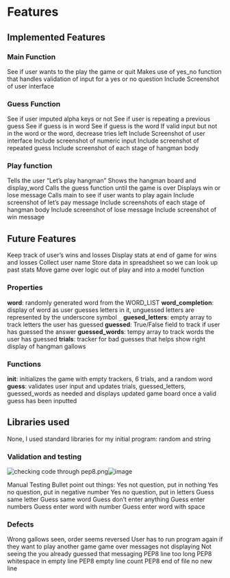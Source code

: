# Features

## Implemented Features

### Main Function
See if user wants to the play the game or quit
Makes use of yes_no function that handles validation of input for a yes or no question
Include Screenshot of user interface

### Guess Function
See if user imputed alpha keys or not
See if user is repeating a previous guess
See if guess is in word
See if guess is the word
If valid input but not in the word or the word, decrease tries left
Include Screenshot of user interface
Include screenshot of numeric input
Include screenshot of repeated guess
Include screenshot of each stage of hangman body

### Play function
Tells the user “Let’s play hangman”
Shows the hangman board and display_word
Calls the guess function until the game is over
Displays win or lose message
Calls main to see if user wants to play again
Include screenshot of let’s pay message
Include screenshots of each stage of hangman body
Include screenshot of lose message
Include screenshot of win message
## Future Features
Keep track of user’s wins and losses
Display stats at end of game for wins and losses
Collect user name
Store data in spreadsheet so we can look up past stats
Move game over logic out of play and into a model function



### Properties
**word**: randomly generated word from the WORD_LIST
**word_completion**: display of word as user guesses letters in it, unguessed letters are represented by the underscore symbol `_`
**guesed_letters**: empty array to track letters the user has guessed
**guessed**: True/False field to track if user has guessed the answer
**guessed_words**: tempy array to track words the user has guessed
**trials**: tracker for bad guesses that helps show right display of hangman gallows

### Functions
**init**: initializes the game with empty trackers, 6 trials, and a random word
**guess**: validates user input and updates trials, guessed_letters, guessed_words as needed and displays updated game board once a valid guess has been inputted

## Libraries used
None, I used standard libraries for my initial program: random and string


### Validation and testing
<img src="blob:chrome-untrusted://media-app/c7cf77a0-257d-4235-8977-fc50f5ab520c" alt="checking code through pep8.png"/>![image](https://user-images.githubusercontent.com/80925381/130699981-e6a471e6-99da-4603-8b85-0ffff7333616.png)

Manual Testing
Bullet point out things:
Yes not question, put in nothing
Yes no question, put in negative number
Yes no question, put in letters
Guess same letter
Guess same word
Guess don’t enter anything
Guess enter numbers
Guess enter word with number
Guess enter word with space

### Defects

Wrong gallows seen, order seems reversed
User has to run program again if they want to play another game
game over messages not displaying
Not seeing the you already guessed that messaging
PEP8 line too long
PEP8 whitespace in empty line
PEP8 empty line count
PEP8 end of file no new line
